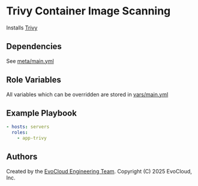 Trivy Container Image Scanning
=====

Installs [Trivy](https://trivy.dev/latest/)

Dependencies
------------

See [meta/main.yml](meta/main.yml)

Role Variables
--------------

All variables which can be overridden are stored in [vars/main.yml](vars/main.yml)

Example Playbook
----------------

```yml
- hosts: servers
  roles:
    - app-trivy
```

Authors
------------------

Created by the [EvoCloud Engineering Team](https://evocloud.dev). Copyright (C) 2025 EvoCloud, Inc.